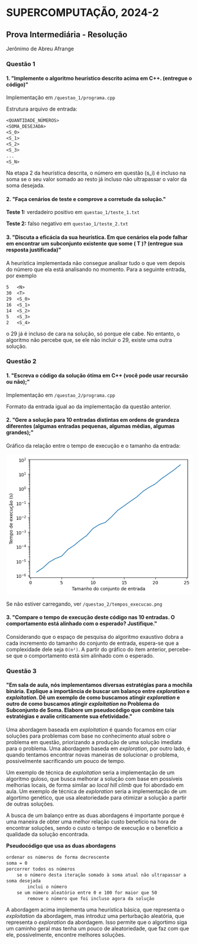 # SUPERCOMPUTAÇÃO, 2024-2

## Prova Intermediária - Resolução

Jerônimo de Abreu Afrange

### Questão 1

#### 1. "Implemente o algoritmo heurístico descrito acima em C++. (entregue o código)"

Implementação em `/questao_1/programa.cpp`

Estrutura arquivo de entrada:

    <QUANTIDADE_NÚMEROS>
    <SOMA_DESEJADA>
    <S_0>
    <S_1>
    <S_2>
    <S_3>
    ...
    <S_N>

Na etapa 2 da heurística descrita, o número em questão (s_i) é incluso na soma se o seu valor somado ao resto já incluso não ultrapassar o valor da soma desejada.

#### 2. "Faça cenários de teste e comprove a corretude da solução."

**Teste 1:** verdadeiro positivo em `questao_1/teste_1.txt`

**Teste 2:** falso negativo em `questao_1/teste_2.txt`

#### 3. "Discuta a eficácia da sua heurística. Em que cenários ela pode falhar em encontrar um subconjunto existente que some \( T \)? (entregue sua resposta justificada)"

A heurística implementada não consegue analisar tudo o que vem depois do número que ela está analisando no momento. Para a seguinte entrada, por exemplo

    5   <N>
    30  <T>
    29  <S_0>
    16  <S_1>
    14  <S_2>
    5   <S_3>
    2   <S_4>

o 29 já é incluso de cara na solução, só porque ele cabe. No entanto, o algoritmo não percebe que, se ele não incluir o 29, existe uma outra solução.

### Questão 2

#### 1. "Escreva o código da solução ótima em C++ (você pode usar recursão ou não);"

Implementação em `/questao_2/programa.cpp`

Formato da entrada igual ao da implementação da questão anterior.

#### 2. "Gere a solução para 10 entradas distintas em ordens de grandeza diferentes (algumas entradas pequenas, algumas médias, algumas grandes);"

Gráfico da relação entre o tempo de execução e o tamanho da entrada:

![Tempos de execução](questao_2/tempos_execucao.png)

Se não estiver carregando, ver `/questao_2/tempos_execucao.png`

#### 3. "Compare o tempo de execução deste código nas 10 entradas. O comportamento está alinhado com o esperado? Justifique."

Considerando que o espaço de pesquisa do algoritmo exaustivo dobra a cada incremento do tamanho do conjunto de entrada, espera-se que a complexidade dele seja `O(n²)`. A partir do gráfico do item anterior, percebe-se que o comportamento está sim alinhado com o esperado.

### Questão 3

#### "Em sala de aula, nós implementamos diversas estratégias para a mochila binária. Explique a importância de buscar um balanço entre _exploration_ e _exploitation_. Dê um exemplo de como buscamos atingir _exploration_ e outro de como buscamos atingir _exploitation_ no Problema do Subconjunto de Soma. Elabore um pseudocódigo que combine tais estratégias e avalie criticamente sua efetividade."

Uma abordagem baseada em _exploitation_ é quando focamos em criar soluções para problemas com base no conhecimento atual sobre o problema em questão, priorizando a produção de uma solução imediata para o problema. Uma abordagem baseda em _exploration_, por outro lado, é quando tentamos encontrar novas maneiras de solucionar o problema, possivelmente sacrificando um pouco de tempo.

Um exemplo de técnica de _exploitation_ seria a implementação de um algoritmo guloso, que busca melhorar a solução com base em possíveis melhorias locais, de forma similar ao _local hill climb_ que foi abordado em aula. Um exemplo de técnica de _exploration_ seria a implementação de um algortimo genético, que usa aleatoriedade para otimizar a solução a partir de outras soluções.

A busca de um balanço entre as duas abordagens é importante porque é uma maneira de obter uma melhor relação custo benefício na hora de encontrar soluções, sendo o custo o tempo de execução e o benefício a qualidade da solução encontrada.

**Pseudocódigo que usa as duas abordagens**

    ordenar os números de forma decrescente
    soma = 0
    percorrer todos os números
        se o número desta iteração somado à soma atual não ultrapassar a soma desejada
            inclui o número
        se um número aleatório entre 0 e 100 for maior que 50
            remove o número que foi incluso agora da solução

A abordagem acima implementa uma heurística básica, que representa o _exploitation_ da abordagem, mas introduz uma perturbação aleatória, que representa o _exploration_ da abordagem. Isso permite que o algortimo siga um caminho geral mas tenha um pouco de aleatoriedade, que faz com que ele, possivelmente, encontre melhores soluções.